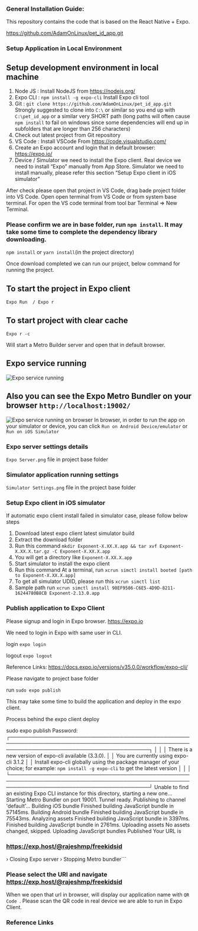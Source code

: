 ### General Installation Guide:

This repository contains the code that is based on the React Native + Expo.

https://github.com/AdamOnLinux/pet_id_app.git


### Setup Application in Local Environment

## Setup development environment in local machine

1. Node JS : Install NodeJS from https://nodejs.org/
2. Expo CLI : ```npm install -g expo-cli``` Install Expo cli tool
3. Git : ```git clone https://github.com/AdamOnLinux/pet_id_app.git``` Strongly suggested to clone into `C:\` or similar so you end up with `C:\pet_id_app` or a similar very SHORT path (long paths will often cause ```npm install``` to fail on windows since some dependencies will end up in subfolders that are longer than 256 characters)
4. Check out latest project from Git repository
5. VS Code : Install VSCode From https://code.visualstudio.com/
6. Create an Expo account  and login that in default browser: https://expo.io/
7. Device / Simulator we need to install the Expo client. Real device we need to install “Expo” manually from App Store. Simulator we need to install manually, please refer this section “Setup Expo client in iOS simulator”

After check please open that project in VS Code, drag bade project folder into VS Code. Open open terminal from VS Code or from system base terminal.
For open the VS code terminal from tool bar Terminal => New Terminal.

### Please confirm we are in base folder, run ```npm install```. It may take some time to complete the dependency library downloading.

```npm install``` or ```yarn install```(in the project directory)

Once download completed we can run our project, below command for running the project.

## To start the project in Expo client

```Expo Run  / Expo r```

## To start project with clear cache

```Expo r -c```

Will start a Metro Builder server  and open that in default browser.

## Expo service running
![Expo service running](https://content.screencast.com/users/Anatoly_Sokolov/folders/Jing/media/6a51f4f6-0e28-40bb-b6dd-9a584b690f43/2019-03-13_1711.png)
</br>
## Also you can see the Expo Metro Bundler on your browser ```http://localhost:19002/```
![Expo service running on browser](https://content.screencast.com/users/Anatoly_Sokolov/folders/Jing/media/519fbff3-3a61-4d7b-8210-80a7b0185176/2019-03-13_1713.png)
In browser, in order to run the app on your simulator or device, you can click ```Run on Android Device/emulator``` or ```Run on iOS Simulator```

### Expo server settings details

```Expo Server.png``` file in project base folder

### Simulator application running settings

```Simulator Settings.png``` file in the project base folder

### Setup Expo client in iOS simulator

If automatic expo client install failed in simulator case, please follow below steps

1. Download latest expo client latest simulator build
2. Extract the download folder
3. Run this command ```mkdir Exponent-X.XX.X.app && tar xvf Exponent-X.XX.X.tar.gz -C Exponent-X.XX.X.app```
4. You will get a directory like ```Exponent-X.XX.X.app```
5. Start simulator to install the expo client
6. Run this command At a terminal, run ```xcrun simctl install booted [path to Exponent-X.XX.X.app]```
7. To get all simulator UDID, please run this ```xcrun simctl list```
8. Sample path run ```xcrun simctl install 98EF9586-C6E5-4D9D-8211-16244780B8CB Exponent-2.13.0.app```


### Publish application to Expo Client

Please signup and login in Expo browser.
https://expo.io

We need to login in Expo with same user in CLI.

login ```expo login```

logout ```expo logout```

Reference Links: https://docs.expo.io/versions/v35.0.0/workflow/expo-cli/


Please navigate to project base folder

run ```sudo expo publish```

This may take some time to build the application and deploy in the expo client.

Process behind the expo client deploy 

sudo expo publish
Password:
┌──────────────────────────────────────────────────────────────────────────────────────────────────────────────────────────────────────────┐
│                                                                                                                                          │
│   There is a new version of expo-cli available (3.3.0).                                                                                  │
│   You are currently using expo-cli 3.1.2                                                                                                 │
│   Install expo-cli globally using the package manager of your choice; for example: `npm install -g expo-cli` to get the latest version   │
│                                                                                                                                          │
└──────────────────────────────────────────────────────────────────────────────────────────────────────────────────────────────────────────┘
Unable to find an existing Expo CLI instance for this directory, starting a new one...
Starting Metro Bundler on port 19001.
Tunnel ready.
Publishing to channel 'default'...
Building iOS bundle
Finished building JavaScript bundle in 57145ms.
Building Android bundle
Finished building JavaScript bundle in 75543ms.
Analyzing assets
Finished building JavaScript bundle in 3397ms.
Finished building JavaScript bundle in 2761ms.
Uploading assets
No assets changed, skipped.
Uploading JavaScript bundles
Published
Your URL is

### https://exp.host/@rajeshmp/freekidsid

› Closing Expo server
› Stopping Metro bundler```

### Please select the URl and navigate  https://exp.host/@rajeshmp/freekidsid

When we open that url in browser, will display our application name with ```QR Code ```. Please scan the QR code in real device we are able to run in Expo Client.

### Reference Links

